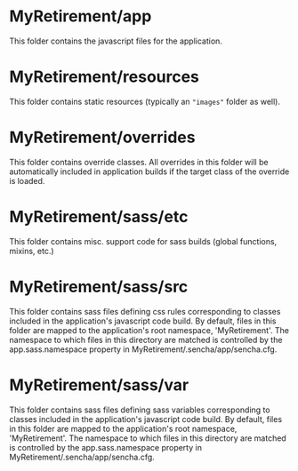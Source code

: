 # MyRetirement/app

This folder contains the javascript files for the application.

# MyRetirement/resources

This folder contains static resources (typically an `"images"` folder as well).

# MyRetirement/overrides

This folder contains override classes. All overrides in this folder will be 
automatically included in application builds if the target class of the override
is loaded.

# MyRetirement/sass/etc

This folder contains misc. support code for sass builds (global functions, 
mixins, etc.)

# MyRetirement/sass/src

This folder contains sass files defining css rules corresponding to classes
included in the application's javascript code build.  By default, files in this 
folder are mapped to the application's root namespace, 'MyRetirement'. The
namespace to which files in this directory are matched is controlled by the
app.sass.namespace property in MyRetirement/.sencha/app/sencha.cfg. 

# MyRetirement/sass/var

This folder contains sass files defining sass variables corresponding to classes
included in the application's javascript code build.  By default, files in this 
folder are mapped to the application's root namespace, 'MyRetirement'. The
namespace to which files in this directory are matched is controlled by the
app.sass.namespace property in MyRetirement/.sencha/app/sencha.cfg. 
